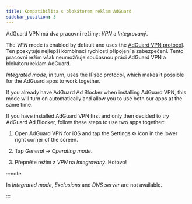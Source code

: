 ```yaml
---
title: Kompatibilita s blokátorem reklam AdGuard
sidebar_position: 3
---
```


AdGuard VPN má dva pracovní režimy: *VPN* a *Integrovaný*.

The *VPN* mode is enabled by default and uses the [AdGuard VPN protocol](/general/adguard-vpn-protocol). Ten poskytuje nejlepší kombinaci rychlosti připojení a zabezpečení. Tento pracovní režim však neumožňuje současnou práci AdGuard VPN a blokátoru reklam AdGuard.

*Integrated mode*, in turn, uses the IPsec protocol, which makes it possible for the AdGuard apps to work together.

If you already have AdGuard Ad Blocker when installing AdGuard VPN, this mode will turn on automatically and allow you to use both our apps at the same time.

If you have installed AdGuard VPN first and only then decided to try AdGuard Ad Blocker, follow these steps to use two apps together:

1. Open AdGuard VPN for iOS and tap the Settings ⚙ icon in the lower right corner of the screen.

2. Tap *General* → *Operating mode*.

3. Přepněte režim z *VPN* na *Integrovaný*. Hotovo!

:::note

In *Integrated mode*, *Exclusions* and *DNS server* are not available.

:::

